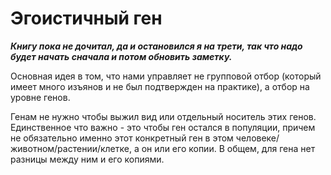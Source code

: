# Эгоистичный ген

**_Книгу пока не дочитал, да и остановился я на трети, так что надо будет начать сначала и потом обновить заметку._**

Основная идея в том, что нами управляет не групповой отбор (который имеет много изъянов и не был подтвержден на практике), а отбор на уровне генов.

Генам не нужно чтобы выжил вид или отдельный носитель этих генов. Единственное что важно - это чтобы ген остался в популяции, причем не обязательно именно этот конкретный ген в этом человеке/животном/растении/клетке, а он или его копии. В общем, для гена нет разницы между ним и его копиями.